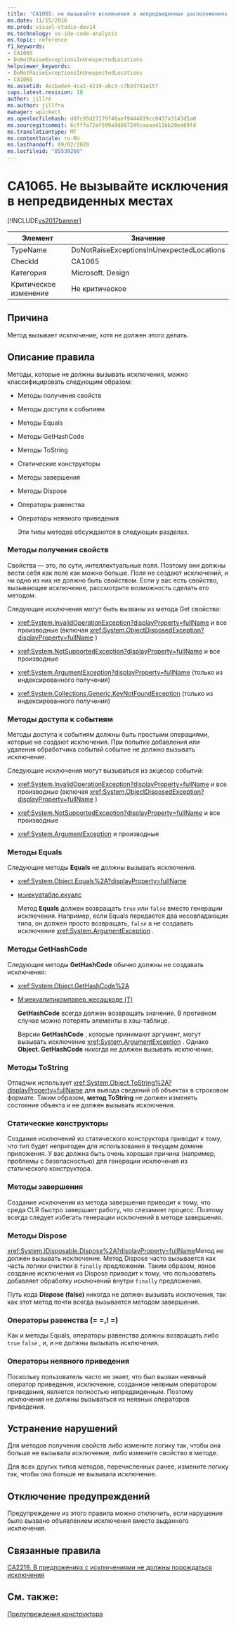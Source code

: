 ```yaml
---
title: 'CA1065: не вызывайте исключения в непредвиденных расположениях | Документация Майкрософт'
ms.date: 11/15/2016
ms.prod: visual-studio-dev14
ms.technology: vs-ide-code-analysis
ms.topic: reference
f1_keywords:
- CA1065
- DoNotRaiseExceptionsInUnexpectedLocations
helpviewer_keywords:
- DoNotRaiseExceptionsInUnexpectedLocations
- CA1065
ms.assetid: 4e1bade4-4ca2-4219-abc3-c7b2d741e157
caps.latest.revision: 18
author: jillre
ms.author: jillfra
manager: wpickett
ms.openlocfilehash: ddfc95d27179f48aef9444819cc0437a3143d5a0
ms.sourcegitcommit: 6cfffa72af599a9d667249caaaa411bb28ea69fd
ms.translationtype: MT
ms.contentlocale: ru-RU
ms.lasthandoff: 09/02/2020
ms.locfileid: "85539260"
---
```

# <a name="ca1065-do-not-raise-exceptions-in-unexpected-locations"></a>CA1065. Не вызывайте исключения в непредвиденных местах
[!INCLUDE[vs2017banner](../includes/vs2017banner.md)]

|Элемент|Значение|
|-|-|
|TypeName|DoNotRaiseExceptionsInUnexpectedLocations|
|CheckId|CA1065|
|Категория|Microsoft. Design|
|Критическое изменение|Не критическое|

## <a name="cause"></a>Причина
 Метод вызывает исключение, хотя не должен этого делать.

## <a name="rule-description"></a>Описание правила
 Методы, которые не должны вызывать исключения, можно классифицировать следующим образом:

- Методы получения свойств

- Методы доступа к событиям

- Методы Equals

- Методы GetHashCode

- Методы ToString

- Статические конструкторы

- Методы завершения

- Методы Dispose

- Операторы равенства

- Операторы неявного приведения

  Эти типы методов обсуждаются в следующих разделах.

### <a name="property-get-methods"></a>Методы получения свойств
 Свойства — это, по сути, интеллектуальные поля. Поэтому они должны вести себя как поле как можно больше. Поля не создают исключений, и ни одно из них не должно быть свойством. Если у вас есть свойство, вызывающее исключение, рассмотрите возможность сделать его методом.

 Следующие исключения могут быть вызваны из метода Get свойства:

- <xref:System.InvalidOperationException?displayProperty=fullName> и все производные (включая <xref:System.ObjectDisposedException?displayProperty=fullName> )

- <xref:System.NotSupportedException?displayProperty=fullName> и все производные

- <xref:System.ArgumentException?displayProperty=fullName> (только из индексированного получения)

- <xref:System.Collections.Generic.KeyNotFoundException> (только из индексированного получения)

### <a name="event-accessor-methods"></a>Методы доступа к событиям
 Методы доступа к событиям должны быть простыми операциями, которые не создают исключения. При попытке добавления или удаления обработчика событий событие не должно вызывать исключение.

 Следующие исключения могут вызываться из акцесор событий:

- <xref:System.InvalidOperationException?displayProperty=fullName> и все производные (включая <xref:System.ObjectDisposedException?displayProperty=fullName> )

- <xref:System.NotSupportedException?displayProperty=fullName> и все производные

- <xref:System.ArgumentException> и производные

### <a name="equals-methods"></a>Методы Equals
 Следующие методы **Equals** не должны вызывать исключения.

- <xref:System.Object.Equals%2A?displayProperty=fullName>

- [м:иекуатабле.екуалс](https://msdn2.microsoft.com/library/ms131190(VS.80).aspx)

  Метод **Equals** должен возвращать `true` или `false` вместо генерации исключения. Например, если Equals передается два несовпадающих типа, он должен просто возвращать, `false` а не создавать исключение <xref:System.ArgumentException> .

### <a name="gethashcode-methods"></a>Методы GetHashCode
 Следующие методы **GetHashCode** обычно должны не создавать исключения:

- <xref:System.Object.GetHashCode%2A>

- [М:иекуалитикомпарер.жесашкоде (T)](https://msdn2.microsoft.com/library/system.collections.iequalitycomparer.gethashcode.aspx)

  **GetHashCode** всегда должен возвращать значение. В противном случае можно потерять элементы в хэш-таблице.

  Версии **GetHashCode** , которые принимают аргумент, могут вызывать исключение <xref:System.ArgumentException> . Однако **Object. GetHashCode** никогда не должен вызывать исключение.

### <a name="tostring-methods"></a>Методы ToString
 Отладчик использует <xref:System.Object.ToString%2A?displayProperty=fullName> для вывода сведений об объектах в строковом формате. Таким образом, **метод ToString** не должен изменять состояние объекта и не должен вызывать исключения.

### <a name="static-constructors"></a>Статические конструкторы
 Создание исключений из статического конструктора приводит к тому, что тип будет непригоден для использования в текущем домене приложения. У вас должна быть очень хорошая причина (например, проблемы с безопасностью) для генерации исключения из статического конструктора.

### <a name="finalizers"></a>Методы завершения
 Создание исключения из метода завершения приводит к тому, что среда CLR быстро завершает работу, что слезамиет процесс. Поэтому всегда следует избегать генерации исключений в методе завершения.

### <a name="dispose-methods"></a>Методы Dispose
 <xref:System.IDisposable.Dispose%2A?displayProperty=fullName>Метод не должен вызывать исключение. Метод Dispose часто вызывается как часть логики очистки в `finally` предложении. Таким образом, явное создание исключения из Dispose приводит к тому, что пользователь добавляет обработку исключений внутри `finally` предложения.

 Путь кода **Dispose (false)** никогда не должен вызывать исключения, так как этот метод почти всегда вызывается методом завершения.

### <a name="equality-operators--"></a>Операторы равенства (= =,! =)
 Как и методы Equals, операторы равенства должны возвращать либо `true` `false` , и, и не должны вызывать исключения.

### <a name="implicit-cast-operators"></a>Операторы неявного приведения
 Поскольку пользователь часто не знает, что был вызван неявный оператор приведения, исключение, созданное неявным оператором приведения, является полностью непредвиденным. Поэтому исключения не должны вызываться из неявных операторов приведения.

## <a name="how-to-fix-violations"></a>Устранение нарушений
 Для методов получения свойств либо измените логику так, чтобы она больше не вызывала исключение, либо измените свойство в методе.

 Для всех других типов методов, перечисленных ранее, измените логику так, чтобы она больше не вызывала исключение.

## <a name="when-to-suppress-warnings"></a>Отключение предупреждений
 Предупреждение из этого правила можно отключить, если нарушение было вызвано объявлением исключения вместо выданного исключения.

## <a name="related-rules"></a>Связанные правила
 [CA2219. В предложениях с исключениями не должны порождаться исключения](../code-quality/ca2219-do-not-raise-exceptions-in-exception-clauses.md)

## <a name="see-also"></a>См. также:
 [Предупреждения конструктора](../code-quality/design-warnings.md)
